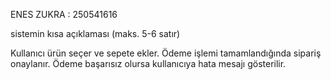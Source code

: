 ENES ZUKRA : 250541616


sistemin kısa açıklaması (maks. 5-6 satır)

Kullanıcı ürün seçer ve sepete ekler. 
Ödeme işlemi tamamlandığında sipariş onaylanır. 
Ödeme başarısız olursa kullanıcıya hata mesajı gösterilir.
